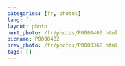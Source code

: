 ```yaml
---
categories: [fr, photos]
lang: fr
layout: photo
next_photo: /fr/photos/P0000403.html
picname: P0000402
prev_photo: /fr/photos/P0000368.html
tags: []
---
```

